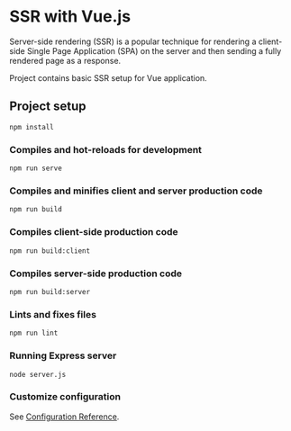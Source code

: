 # SSR with Vue.js

Server-side rendering (SSR) is a popular technique for rendering a client-side Single Page Application (SPA)
on the server and then sending a fully rendered page as a response.

Project contains basic SSR setup for Vue application.

## Project setup

```
npm install
```

### Compiles and hot-reloads for development

```
npm run serve
```

### Compiles and minifies client and server production code

```
npm run build
```

### Compiles client-side production code

```
npm run build:client
```

### Compiles server-side production code

```
npm run build:server
```

### Lints and fixes files

```
npm run lint
```

### Running Express server

```
node server.js
```

### Customize configuration

See [Configuration Reference](https://cli.vuejs.org/config/).
